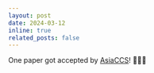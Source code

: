 ```yaml
---
layout: post
date: 2024-03-12
inline: true
related_posts: false
---
```


One paper got accepted by [AsiaCCS](https://asiaccs2024.sutd.edu.sg/)! :tada::tada::tada:
